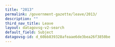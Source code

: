 ```yaml
---
title: "2013"
permalink: /government-gazette/leave/2013/
description: ""
third_nav_title: Leave
layout: datagovsg-v2-search
default_field: Subject
datagovsg-id: d_60bb839328afeaae6de3bea26f3850be
---
```

